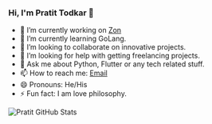 ### Hi, I'm Pratit Todkar 👋

- 🔭 I’m currently working on <a href="https://github.com/pratit989/ZON">Zon</a>
- 🌱 I’m currently learning GoLang.
- 👯 I’m looking to collaborate on innovative projects.
- 🤔 I’m looking for help with getting freelancing projects.
- 💬 Ask me about Python, Flutter or any tech related stuff.
- 📫 How to reach me: <a href="mailto:pratittodkar@gmail.com">Email</a>
- 😄 Pronouns: He/His
- ⚡ Fun fact: I am love philosophy.  


![Pratit GitHub Stats](https://github-readme-stats.vercel.app/api?username=pratit989&show_icons=true)
